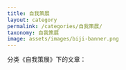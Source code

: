 ```yaml
---
title: 自我策展
layout: category
permalink: /categories/自我策展/
taxonomy: 自我策展
image: assets/images/biji-banner.png
---
```


分类《自我策展》下的文章：